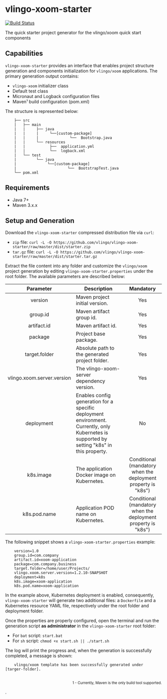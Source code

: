 # vlingo-xoom-starter
[![Build Status](https://travis-ci.org/vlingo/vlingo-xoom-starter.svg?branch=master)](https://travis-ci.org/vlingo/vlingo-xoom-starter)

The quick starter project generator for the vlingo/xoom quick start components

## Capabilities
`vlingo-xoom-starter` provides an interface that enables project structure generation and components initialization for `vlingo/xoom` applications. The primary generation output contains: 
* `vlingo-xoom` initializer class
* Default test class
* Micronaut and Logback configuration files
* Maven¹ build configuration (pom.xml)

The structure is represented below: 

```
    ├── src
    |   ├── main
    |   |     ├── java 
    |   |     |     └──[custom-package]
    |   |     |              └──  Bootstrap.java
    |   |     └── resources 
    |   |           ├──  application.yml
    |   |           └──  logback.xml  
    |   └── test
    |         └── java 
    |              └──[custom-package]
    |                       └──  BootstrapTest.java
    └── pom.xml                
```

## Requirements
* Java 7+
* Maven 3.x.x

## Setup and Generation

Download the `vlingo-xoom-starter` compressed distribution file via `curl`:

* `zip` file: `curl -L -O https://github.com/vlingo/vlingo-xoom-starter/raw/master/dist/starter.zip`
* `tar.gz` file: `curl -L -O https://github.com/vlingo/vlingo-xoom-starter/raw/master/dist/starter.tar.gz`

Extract the file content into any folder and customize the `vlingo/xoom` project generation by editing `vlingo-xoom-starter.properties` under the root folder. The available parameters are described below:

<table>
    <thead>
        <tr>
            <th align="center">Parameter</th>
            <th align="center">Description</th>
            <th align="center">Mandatory</th>
        </tr>
    </thead>
    <tbody>
        <tr>
            <td align="center">version</td>
            <td align="left">Maven project initial version.</td>
            <td align="center">Yes</td>
        </tr>
        <tr>
            <td align="center">group.id</td>
            <td align="left">Maven artifact group id.</td>
            <td align="center">Yes</td>
        </tr>
        <tr>
            <td align="center">artifact.id</td>
            <td align="left">Maven artifact id.</td>
            <td align="center">Yes</td>
        </tr>
        <tr>
            <td align="center">package</td>
            <td align="left">Project base package.</td>
            <td align="center">Yes</td>
        </tr>
        <tr>
            <td align="center">target.folder</td>
            <td align="left">Absolute path to the generated project folder.</td>
            <td align="center">Yes</td>
        </tr>
        <tr>
            <td align="center">vlingo.xoom.server.version</td>
            <td align="left">The vlingo-xoom-server dependency version.</td>
            <td align="center">Yes</td>
        </tr>
        <tr>
            <td align="center">deployment</td>
            <td align="left">Enables config generation for a specific deployment environment. Currently, only Kubernetes is supported by setting "k8s" in this property.</td>
            <td align="center">No</td>
        </tr>
        <tr>
            <td align="center">k8s.image</td>
            <td align="left">The application Docker image on Kubernetes.</td>
            <td align="center">Conditional (mandatory when the deployment property is "k8s")</td>
        </tr>
        <tr>
            <td align="center">k8s.pod.name</td>
            <td align="left">Application POD name on Kubernetes.</td>
            <td align="center">Conditional (mandatory when the deployment property is "k8s")</td>
        </tr>
    </tbody>
</table>

The following snippet shows a `vlingo-xoom-starter.properties` example:

``` 
    version=1.0
    group.id=com.company
    artifact.id=xoom-application
    package=com.company.business
    target.folder=/home/user/Projects/
    vlingo.xoom.server.version=1.2.10-SNAPSHOT
    deployment=k8s
    k8s.image=xoom-application
    k8s.pod.name=xoom-application
```

In the example above, Kubernetes deployment is enabled, consequently, `vlingo-xoom-starter` will generate two additional files: a `Dockerfile` and a Kubernetes resource YAML file, respectively under the root folder and deployment folder. 

Once the properties are properly configured, open the terminal and run the generation script **as administrator** in the `vlingo-xoom-starter` root folder:

* For `bat` script: `start.bat`
* For `sh` script: `chmod +x start.sh || ./start.sh `

The log will print the progress and, when the generation is successfully completed, a message is shown: 

```
    vlingo/xoom template has been successfully generated under [targer-folder].
```
##
<p align="right"><sub>1 - Currently, Maven is the only build tool supported.</sub></p>. 

